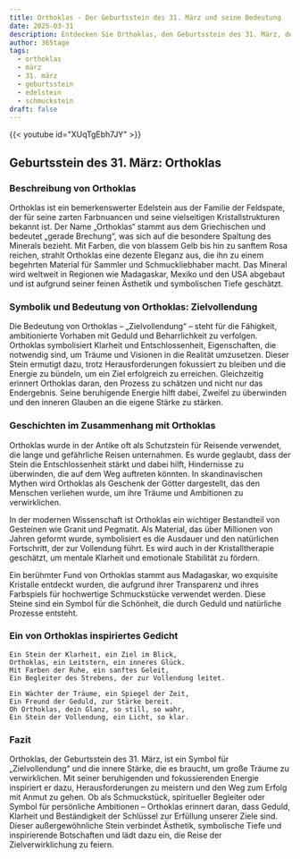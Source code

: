 ```yaml
---
title: Orthoklas - Der Geburtsstein des 31. März und seine Bedeutung
date: 2025-03-31
description: Entdecken Sie Orthoklas, den Geburtsstein des 31. März, der Zielvollendung symbolisiert. Seine Symbolik und Geschichte werden Sie inspirieren.
author: 365tage
tags:
  - orthoklas
  - märz
  - 31. märz
  - geburtsstein
  - edelstein
  - schmuckstein
draft: false
---
```


{{< youtube id="XUqTgEbh7JY" >}}

## Geburtsstein des 31. März: Orthoklas

### Beschreibung von Orthoklas

Orthoklas ist ein bemerkenswerter Edelstein aus der Familie der Feldspate, der für seine zarten Farbnuancen und seine vielseitigen Kristallstrukturen bekannt ist. Der Name „Orthoklas“ stammt aus dem Griechischen und bedeutet „gerade Brechung“, was sich auf die besondere Spaltung des Minerals bezieht. Mit Farben, die von blassem Gelb bis hin zu sanftem Rosa reichen, strahlt Orthoklas eine dezente Eleganz aus, die ihn zu einem begehrten Material für Sammler und Schmuckliebhaber macht. Das Mineral wird weltweit in Regionen wie Madagaskar, Mexiko und den USA abgebaut und ist aufgrund seiner feinen Ästhetik und symbolischen Tiefe geschätzt.

### Symbolik und Bedeutung von Orthoklas: Zielvollendung

Die Bedeutung von Orthoklas – „Zielvollendung“ – steht für die Fähigkeit, ambitionierte Vorhaben mit Geduld und Beharrlichkeit zu verfolgen. Orthoklas symbolisiert Klarheit und Entschlossenheit, Eigenschaften, die notwendig sind, um Träume und Visionen in die Realität umzusetzen. Dieser Stein ermutigt dazu, trotz Herausforderungen fokussiert zu bleiben und die Energie zu bündeln, um ein Ziel erfolgreich zu erreichen. Gleichzeitig erinnert Orthoklas daran, den Prozess zu schätzen und nicht nur das Endergebnis. Seine beruhigende Energie hilft dabei, Zweifel zu überwinden und den inneren Glauben an die eigene Stärke zu stärken.

### Geschichten im Zusammenhang mit Orthoklas

Orthoklas wurde in der Antike oft als Schutzstein für Reisende verwendet, die lange und gefährliche Reisen unternahmen. Es wurde geglaubt, dass der Stein die Entschlossenheit stärkt und dabei hilft, Hindernisse zu überwinden, die auf dem Weg auftreten könnten. In skandinavischen Mythen wird Orthoklas als Geschenk der Götter dargestellt, das den Menschen verliehen wurde, um ihre Träume und Ambitionen zu verwirklichen.

In der modernen Wissenschaft ist Orthoklas ein wichtiger Bestandteil von Gesteinen wie Granit und Pegmatit. Als Material, das über Millionen von Jahren geformt wurde, symbolisiert es die Ausdauer und den natürlichen Fortschritt, der zur Vollendung führt. Es wird auch in der Kristalltherapie geschätzt, um mentale Klarheit und emotionale Stabilität zu fördern.

Ein berühmter Fund von Orthoklas stammt aus Madagaskar, wo exquisite Kristalle entdeckt wurden, die aufgrund ihrer Transparenz und ihres Farbspiels für hochwertige Schmuckstücke verwendet werden. Diese Steine sind ein Symbol für die Schönheit, die durch Geduld und natürliche Prozesse entsteht.

### Ein von Orthoklas inspiriertes Gedicht

```
Ein Stein der Klarheit, ein Ziel im Blick,  
Orthoklas, ein Leitstern, ein inneres Glück.  
Mit Farben der Ruhe, ein sanftes Geleit,  
Ein Begleiter des Strebens, der zur Vollendung leitet.  

Ein Wächter der Träume, ein Spiegel der Zeit,  
Ein Freund der Geduld, zur Stärke bereit.  
Oh Orthoklas, dein Glanz, so still, so wahr,  
Ein Stein der Vollendung, ein Licht, so klar.  
```

### Fazit

Orthoklas, der Geburtsstein des 31. März, ist ein Symbol für „Zielvollendung“ und die innere Stärke, die es braucht, um große Träume zu verwirklichen. Mit seiner beruhigenden und fokussierenden Energie inspiriert er dazu, Herausforderungen zu meistern und den Weg zum Erfolg mit Anmut zu gehen. Ob als Schmuckstück, spiritueller Begleiter oder Symbol für persönliche Ambitionen – Orthoklas erinnert daran, dass Geduld, Klarheit und Beständigkeit der Schlüssel zur Erfüllung unserer Ziele sind. Dieser außergewöhnliche Stein verbindet Ästhetik, symbolische Tiefe und inspirierende Botschaften und lädt dazu ein, die Reise der Zielverwirklichung zu feiern.